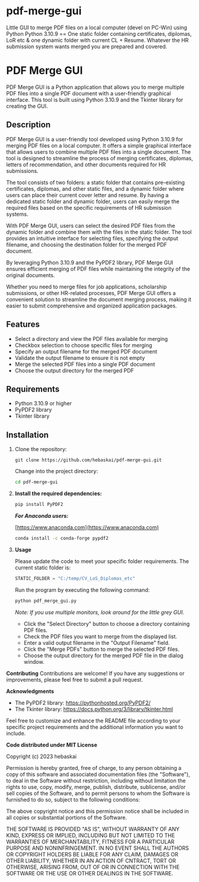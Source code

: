 # pdf-merge-gui
Little GUI to merge PDF files on a local computer (devel on PC-Win) using Python Python 3.10.9 == One static folder containing certificates, diplomas, LoR etc &amp; one dynamic folder with current CL + Resume. Whatever the HR submission system wants merged you are prepared and covered.

# PDF Merge GUI

PDF Merge GUI is a Python application that allows you to merge multiple PDF files into a single PDF document with a user-friendly graphical interface. This tool is built using Python 3.10.9 and the Tkinter library for creating the GUI.

## Description

PDF Merge GUI is a user-friendly tool developed using Python 3.10.9 for merging PDF files on a local computer. It offers a simple graphical interface that allows users to combine multiple PDF files into a single document. The tool is designed to streamline the process of merging certificates, diplomas, letters of recommendation, and other documents required for HR submissions.

The tool consists of two folders: a static folder that contains pre-existing certificates, diplomas, and other static files, and a dynamic folder where users can place their current cover letter and resume. By having a dedicated static folder and dynamic folder, users can easily merge the required files based on the specific requirements of HR submission systems.

With PDF Merge GUI, users can select the desired PDF files from the dynamic folder and combine them with the files in the static folder. The tool provides an intuitive interface for selecting files, specifying the output filename, and choosing the destination folder for the merged PDF document.

By leveraging Python 3.10.9 and the PyPDF2 library, PDF Merge GUI ensures efficient merging of PDF files while maintaining the integrity of the original documents.

Whether you need to merge files for job applications, scholarship submissions, or other HR-related processes, PDF Merge GUI offers a convenient solution to streamline the document merging process, making it easier to submit comprehensive and organized application packages.


## Features

- Select a directory and view the PDF files available for merging
- Checkbox selection to choose specific files for merging
- Specify an output filename for the merged PDF document
- Validate the output filename to ensure it is not empty
- Merge the selected PDF files into a single PDF document
- Choose the output directory for the merged PDF

## Requirements

- Python 3.10.9 or higher
- PyPDF2 library
- Tkinter library

## Installation

1. Clone the repository:

    `git clone https://github.com/hebaskai/pdf-merge-gui.git`

    Change into the project directory:

    ```bash
    cd pdf-merge-gui
    ```

2. **Install the required dependencies:**

    ```bash
    pip install PyPDF2
    ```

    _**For Anaconda users:**_

    [https://www.anaconda.com](https://www.anaconda.com)
    ```bash
    conda install -c conda-forge pypdf2
    ```

3. **Usage**

    Please update the code to meet your specific folder requirements. The current static folder is:

    ```python
    STATIC_FOLDER = "C:/temp/CV_LoS_Diplomas_etc"
    ```

    Run the program by executing the following command:

    ```bash
    python pdf_merge_gui.py
    ```

    _Note: If you use multiple monitors, look around for the little grey GUI._

    - Click the "Select Directory" button to choose a directory containing PDF files.
    - Check the PDF files you want to merge from the displayed list.
    - Enter a valid output filename in the "Output Filename" field.
    - Click the "Merge PDFs" button to merge the selected PDF files.
    - Choose the output directory for the merged PDF file in the dialog window.


**Contributing**
Contributions are welcome! If you have any suggestions or improvements, please feel free to submit a pull request.

**Acknowledgments**

 - The PyPDF2 library: https://pythonhosted.org/PyPDF2/
 - The Tkinter library: https://docs.python.org/3/library/tkinter.html


Feel free to customize and enhance the README file according to your specific project requirements and the additional information you want to include.

**Code distributed under MIT License**

Copyright (c) 2023 hebaskai

Permission is hereby granted, free of charge, to any person obtaining a copy of this software and associated documentation files (the "Software"), to deal in the Software without restriction, including without limitation the rights to use, copy, modify, merge, publish, distribute, sublicense, and/or sell copies of the Software, and to permit persons to whom the Software is furnished to do so, subject to the following conditions:

The above copyright notice and this permission notice shall be included in all copies or substantial portions of the Software.

THE SOFTWARE IS PROVIDED "AS IS", WITHOUT WARRANTY OF ANY KIND, EXPRESS OR IMPLIED, INCLUDING BUT NOT LIMITED TO THE WARRANTIES OF MERCHANTABILITY, FITNESS FOR A PARTICULAR PURPOSE AND NONINFRINGEMENT. IN NO EVENT SHALL THE AUTHORS OR COPYRIGHT HOLDERS BE LIABLE FOR ANY CLAIM, DAMAGES OR OTHER LIABILITY, WHETHER IN AN ACTION OF CNTRACT, TORT OR OTHERWISE, ARISING FROM, OUT OF OR IN CONNECTION WITH THE SOFTWARE OR THE USE OR OTHER DEALINGS IN THE SOFTWARE.
